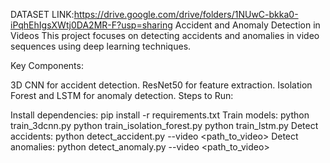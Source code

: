DATASET LINK:https://drive.google.com/drive/folders/1NUwC-bkka0-iPqhEhIgsXWtj0DA2MR-F?usp=sharing
Accident and Anomaly Detection in Videos
This project focuses on detecting accidents and anomalies in video sequences using deep learning techniques.

Key Components:

3D CNN for accident detection.
ResNet50 for feature extraction.
Isolation Forest and LSTM for anomaly detection.
Steps to Run:

Install dependencies: pip install -r requirements.txt
Train models:
python train_3dcnn.py
python train_isolation_forest.py
python train_lstm.py
Detect accidents: python detect_accident.py --video <path_to_video>
Detect anomalies: python detect_anomaly.py --video <path_to_video>
